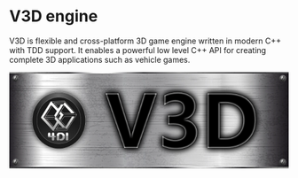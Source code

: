 V3D engine
==========
V3D is flexible and cross-platform 3D game engine written in modern C++ with TDD support. It enables a powerful low level C++ API for creating complete 3D applications such as vehicle games.   

<p align="center">
  <img src="Doc/Doxygen/Res/V3DLogoLarge.png">
</p>
